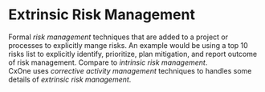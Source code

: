 # Extrinsic Risk Management


Formal *risk management* techniques that are added to a project or
processes to explicitly mange risks. An example would be using a top 10
risks list to explicitly identify, prioritize, plan mitigation, and
report outcome of risk management. Compare to *intrinsic risk
management*.\
CxOne uses *corrective activity management* techniques to handles some
details of *extrinsic risk management*.